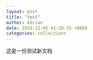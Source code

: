 ```yaml
---
layout: post
title: "test"
author: Adrian
date: 2020-12-05 01:20:55 +0800
categories: collections 
---
```


这是一份测试新文档